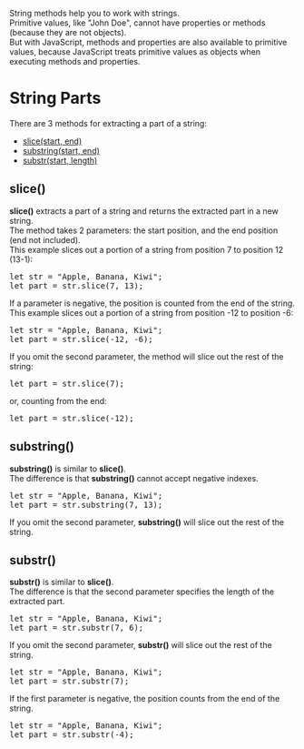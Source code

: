 String methods help you to work with strings.
<br>
Primitive values, like "John Doe", cannot have properties or methods (because they are not objects).
<br>
But with JavaScript, methods and properties are also available to primitive values, because JavaScript treats primitive values as objects when executing methods and properties.
<h1>String Parts</h1>
There are 3 methods for extracting a part of a string:
<ul>
  <li><a href="#slice">slice(start, end)</a></li>
  <li><a href="#substring">substring(start, end)</a></li>
  <li><a href="#substr">substr(start, length)</a></li>
</ul>
<h2>slice()</h2>
<b>slice()</b> extracts a part of a string and returns the extracted part in a new string.
<br>
The method takes 2 parameters: the start position, and the end position (end not included).
<br>
This example slices out a portion of a string from position 7 to position 12 (13-1):
<pre>
let str = "Apple, Banana, Kiwi";
let part = str.slice(7, 13);
</pre>
If a parameter is negative, the position is counted from the end of the string.
<br>
This example slices out a portion of a string from position -12 to position -6:
<pre>
let str = "Apple, Banana, Kiwi";
let part = str.slice(-12, -6);
</pre>
If you omit the second parameter, the method will slice out the rest of the string:
<pre>let part = str.slice(7);</pre>
or, counting from the end:
<pre>let part = str.slice(-12);</pre>
<h2>substring()</h2>
<b>substring()</b> is similar to <b>slice()</b>.
<br>
The difference is that <b>substring()</b> cannot accept negative indexes.
<pre>
let str = "Apple, Banana, Kiwi";
let part = str.substring(7, 13);
</pre>
If you omit the second parameter, <b>substring()</b> will slice out the rest of the string.
<h2>substr()</h2>
<b>substr()</b> is similar to <b>slice()</b>.
<br>
The difference is that the second parameter specifies the length of the extracted part.
<pre>
let str = "Apple, Banana, Kiwi";
let part = str.substr(7, 6);
</pre>
If you omit the second parameter, <b>substr()</b> will slice out the rest of the string.
<pre>
let str = "Apple, Banana, Kiwi";
let part = str.substr(7);
</pre>
If the first parameter is negative, the position counts from the end of the string.
<pre>
let str = "Apple, Banana, Kiwi";
let part = str.substr(-4);
</pre>
